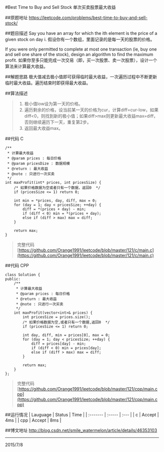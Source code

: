 #Best Time to Buy and Sell Stock 单次买卖股票最大收益

##原题地址
https://leetcode.com/problems/best-time-to-buy-and-sell-stock/

##题目描述
Say you have an array for which the ith element is the price of a given stock on day i.
假设你有一个数组，里面记录的是每一天的股票的价格。

If you were only permitted to complete at most one transaction (ie, buy one and sell one share of the stock), design an algorithm to find the maximum profit.
如果你至多只能完成一次交易（即，买一次股票、卖一次股票），设计一个算法来计算最大收益。

##解题思路
极大值减去极小值即可获得临时最大收益，一次遍历过程中不断更新临时最大收益。遍历结束时即获得最大收益。

##算法描述
> 1. 极小值low设为第一天的价格。
> 2. 遍历剩余的价格，设当前某一天的价格为cur，计算diff=cur-low，如果diff<0，则找到新的极小值；如果diff>max则更新最大收益max=diff，否则继续遍历下一天，重复第2步。
> 3. 返回最大收益max。

##代码 C

```
/**
 * 计算最大收益
 * @param prices : 每日价格
 * @param pricesDize : 数据规模
 * @return : 最大收益 
 * @note : 只进行一次买卖
 */
int maxProfit(int* prices, int pricesSize) {
    /* 如果价格数据为空或者只有一个数据，返回0  */
    if (pricesSize <= 1) return 0;

    int min = *prices, day, diff, max = 0;
    for (day = 1; day < pricesSize; ++day) {
        diff = *(prices + day) - min;
        if (diff < 0) min = *(prices + day);
        else if (diff > max) max = diff;
    }

    return max;
}
```

> 完整代码[https://github.com/Orange1991/leetcode/blob/master/121/c/main.c](https://github.com/Orange1991/leetcode/blob/master/121/c/main.c)

##代码 CPP

```
class Solution {
public:
    /**
     * 计算最大收益
     * @param prices : 每日价格
     * @return : 最大收益 
     * @note : 只进行一次买卖
     */
    int maxProfit(vector<int>& prices) {
        int pricesSize = prices.size();
        /* 如果价格数据为空,或者只有一个数据,返回0  */
        if (pricesSize <= 1) return 0;

        int day, diff, min = prices[0], max = 0;
        for (day = 1; day < pricesSize; ++day) {
            diff = prices[day] - min;
            if (diff < 0) min = prices[day];
            else if (diff > max) max = diff;
        }

        return max;
    }
};
```
> 完整代码[https://github.com/Orange1991/leetcode/blob/master/121/cpp/main.cpp](https://github.com/Orange1991/leetcode/blob/master/121/cpp/main.cpp)

##运行情况
| Lauguage | Status | Time |
| :------- | :----- | :--- |
| c        | Accept | 4ms  |
| cpp      | Accept | 8ms  |

##博文地址
http://blog.csdn.net/smile_watermelon/article/details/46353103

---
2015/7/8
